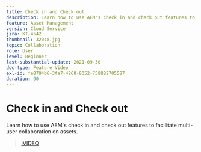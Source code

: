 ```yaml
---
title: Check in and Check out
description: Learn how to use AEM's check in and check out features to facilitate multi-user collaboration on assets.
feature: Asset Management
version: Cloud Service
jira: KT-4542
thumbnail: 32048.jpg
topic: Collaboration
role: User
level: Beginner
last-substantial-update: 2021-09-30
doc-type: Feature Video
exl-id: fe8794b6-3fa7-4268-8352-758882705587
duration: 90
---
```

# Check in and Check out

Learn how to use AEM's check in and check out features to facilitate multi-user collaboration on assets.

>[!VIDEO](https://video.tv.adobe.com/v/32048?quality=12&learn=on)
